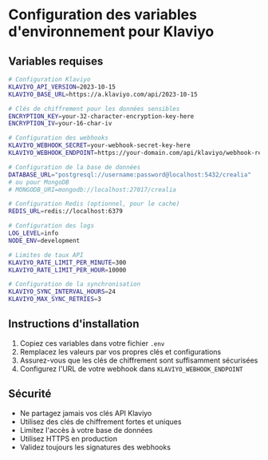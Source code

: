 # Configuration des variables d'environnement pour Klaviyo

## Variables requises

```bash
# Configuration Klaviyo
KLAVIYO_API_VERSION=2023-10-15
KLAVIYO_BASE_URL=https://a.klaviyo.com/api/2023-10-15

# Clés de chiffrement pour les données sensibles
ENCRYPTION_KEY=your-32-character-encryption-key-here
ENCRYPTION_IV=your-16-char-iv

# Configuration des webhooks
KLAVIYO_WEBHOOK_SECRET=your-webhook-secret-key-here
KLAVIYO_WEBHOOK_ENDPOINT=https://your-domain.com/api/klaviyo/webhook-receiver

# Configuration de la base de données
DATABASE_URL="postgresql://username:password@localhost:5432/crealia"
# ou pour MongoDB
# MONGODB_URI=mongodb://localhost:27017/crealia

# Configuration Redis (optionnel, pour le cache)
REDIS_URL=redis://localhost:6379

# Configuration des logs
LOG_LEVEL=info
NODE_ENV=development

# Limites de taux API
KLAVIYO_RATE_LIMIT_PER_MINUTE=300
KLAVIYO_RATE_LIMIT_PER_HOUR=10000

# Configuration de la synchronisation
KLAVIYO_SYNC_INTERVAL_HOURS=24
KLAVIYO_MAX_SYNC_RETRIES=3
```

## Instructions d'installation

1. Copiez ces variables dans votre fichier `.env`
2. Remplacez les valeurs par vos propres clés et configurations
3. Assurez-vous que les clés de chiffrement sont suffisamment sécurisées
4. Configurez l'URL de votre webhook dans `KLAVIYO_WEBHOOK_ENDPOINT`

## Sécurité

- Ne partagez jamais vos clés API Klaviyo
- Utilisez des clés de chiffrement fortes et uniques
- Limitez l'accès à votre base de données
- Utilisez HTTPS en production
- Validez toujours les signatures des webhooks 